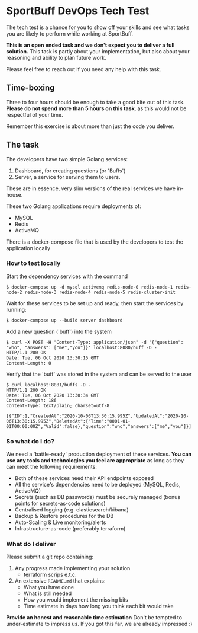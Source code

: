 # SportBuff DevOps Tech Test

The tech test is a chance for you to show off your skills and see what tasks
you are likely to perform while working at SportBuff.

**This is an open ended task and we don't expect you to deliver a full solution.**
This task is partly about your implementation, but also about your reasoning
and ability to plan future work.

Please feel free to reach out if you need any help with this task.

## Time-boxing

Three to four hours should be enough to take a good bite out of this task.
**Please do not spend more than 5 hours on this task**, as this would not be
respectful of your time.

Remember this exercise is about more than just the code you deliver.

## The task

The developers have two simple Golang services:
1. Dashboard, for creating questions (or 'Buffs')
2. Server, a service for serving them to users.

These are in essence, very slim versions of the real services we have in-house.

These two Golang applications require deployments of:

- MySQL
- Redis
- ActiveMQ

There is a docker-compose file that is used by the developers to test the application locally

### How to test locally

Start the dependency services with the command
```
$ docker-compose up -d mysql activemq redis-node-0 redis-node-1 redis-node-2 redis-node-3 redis-node-4 redis-node-5 redis-cluster-init
```

Wait for these services to be set up and ready, then start the services by running:

```
$ docker-compose up --build server dashboard
```

Add a new question ('buff') into the system
```
$ curl -X POST -H "Content-Type: application/json" -d '{"question": "who", "answers": ["me","you"]}' localhost:8080/buff -D -
HTTP/1.1 200 OK
Date: Tue, 06 Oct 2020 13:30:15 GMT
Content-Length: 0
```

Verify that the 'buff' was stored in the system and can be served to the user
```
$ curl localhost:8081/buffs -D -
HTTP/1.1 200 OK
Date: Tue, 06 Oct 2020 13:30:34 GMT
Content-Length: 186
Content-Type: text/plain; charset=utf-8

[{"ID":1,"CreatedAt":"2020-10-06T13:30:15.995Z","UpdatedAt":"2020-10-06T13:30:15.995Z","DeletedAt":{"Time":"0001-01-01T00:00:00Z","Valid":false},"question":"who","answers":["me","you"]}]
```

### So what do I do?

We need a 'battle-ready' production deployment of these services.
**You can use any tools and technologies you feel are appropriate** as long as they can meet the following requirements:

- Both of these services need their API endpoints exposed
- All the service's dependencies need to be deployed (MySQL, Redis, ActiveMQ)
- Secrets (such as DB passwords) must be securely managed (bonus points for secrets-as-code solutions)
- Centralised logging (e.g. elasticsearch/kibana)
- Backup & Restore procedures for the DB
- Auto-Scaling & Live monitoring/alerts
- Infrastructure-as-code (preferably terraform)

### What do I deliver

Please submit a git repo containing:

1. Any progress made implementing your solution
    * terraform scrips e.t.c.
2. An extensive `README.md` that explains:
    * What you have done
    * What is still needed
    * How you would implement the missing bits
    * Time estimate in days how long you think each bit would take

**Provide an honest and reasonable time estimation**
Don't be tempted to under-estimate to impress us.
If you got this far, we are already impressed :)
